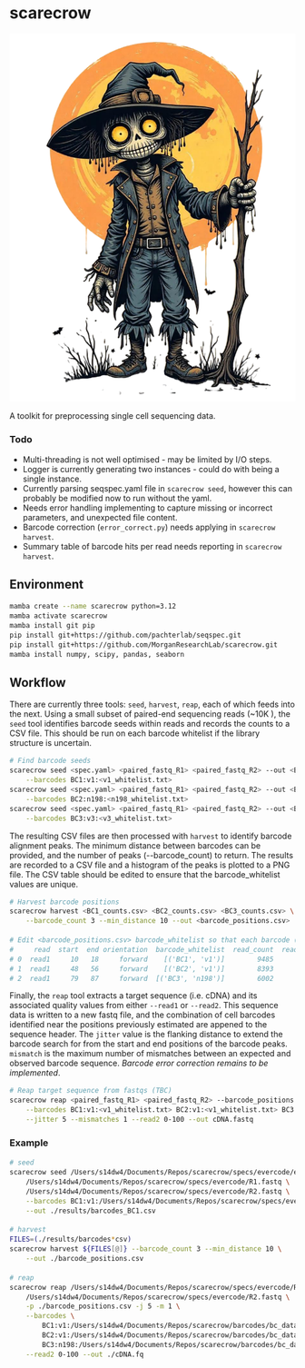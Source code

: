 # scarecrow

![scarecrow](img/scarecrow.png)

A toolkit for preprocessing single cell sequencing data.

### Todo

* Multi-threading is not well optimised - may be limited by I/O steps.
* Logger is currently generating two instances - could do with being a single instance.
* Currently parsing seqspec.yaml file in `scarecrow seed`, however this can probably be modified now to run without the yaml.
* Needs error handling implementing to capture missing or incorrect parameters, and unexpected file content.
* Barcode correction (`error_correct.py`) needs applying in `scarecrow harvest`.
* Summary table of barcode hits per read needs reporting in `scarecrow harvest`.

## Environment
```bash
mamba create --name scarecrow python=3.12
mamba activate scarecrow
mamba install git pip
pip install git+https://github.com/pachterlab/seqspec.git
pip install git+https://github.com/MorganResearchLab/scarecrow.git
mamba install numpy, scipy, pandas, seaborn
```

## Workflow
There are currently three tools: `seed`, `harvest`, `reap`, each of which feeds into the next. Using a small subset of paired-end sequencing reads (~10K ), the `seed` tool identifies barcode seeds within reads and records the counts to a CSV file. This should be run on each barcode whitelist if the library structure is uncertain.

```bash
# Find barcode seeds
scarecrow seed <spec.yaml> <paired_fastq_R1> <paired_fastq_R2> --out <BC1_counts.csv> \
    --barcodes BC1:v1:<v1_whitelist.txt> 
scarecrow seed <spec.yaml> <paired_fastq_R1> <paired_fastq_R2> --out <BC2_counts.csv> \
    --barcodes BC2:n198:<n198_whitelist.txt>
scarecrow seed <spec.yaml> <paired_fastq_R1> <paired_fastq_R2> --out <BC3_counts.csv> \
    --barcodes BC3:v3:<v3_whitelist.txt>
```

The resulting CSV files are then processed with `harvest` to identify barcode alignment peaks. The minimum distance between barcodes can be provided, and the number of peaks (--barcode_count) to return. The results are recorded to a CSV file and a histogram of the peaks is plotted to a PNG file. The CSV table should be edited to ensure that the barcode_whitelist values are unique.

```bash
# Harvest barcode positions 
scarecrow harvest <BC1_counts.csv> <BC2_counts.csv> <BC3_counts.csv> \
    --barcode_count 3 --min_distance 10 --out <barcode_positions.csv>

# Edit <barcode_positions.csv> barcode_whitelist so that each barcode (BC) has a unique name, e.g.:
#     read  start  end orientation  barcode_whitelist  read_count  read_fraction
# 0  read1     10   18     forward    [('BC1', 'v1')]        9485           0.95
# 1  read1     48   56     forward    [('BC2', 'v1')]        8393           0.84
# 2  read1     79   87     forward  [('BC3', 'n198')]        6002           0.60
```

Finally, the `reap` tool extracts a target sequence (i.e. cDNA) and its associated quality values from either `--read1` or `--read2`. This sequence data is written to a new fastq file, and the combination of cell barcodes identified near the positions previously estimated are appened to the sequence header. The `jitter` value is the flanking distance to extend the barcode search for from the start and end positions of the barcode peaks. `mismatch` is the maximum number of mismatches between an expected and observed barcode sequence. *Barcode error correction remains to be implemented*.

```bash
# Reap target sequence from fastqs (TBC)
scarecrow reap <paired_fastq_R1> <paired_fastq_R2> --barcode_positions <barcode_positions.csv> \
    --barcodes BC1:v1:<v1_whitelist.txt> BC2:v1:<v1_whitelist.txt> BC3:n198:<n198_whitelist.txt> \
    --jitter 5 --mismatches 1 --read2 0-100 --out cDNA.fastq
```

### Example
```bash
# seed
scarecrow seed /Users/s14dw4/Documents/Repos/scarecrow/specs/evercode/evercode-v3.yaml \
    /Users/s14dw4/Documents/Repos/scarecrow/specs/evercode/R1.fastq \
    /Users/s14dw4/Documents/Repos/scarecrow/specs/evercode/R2.fastq \
    --barcodes BC1:v1:/Users/s14dw4/Documents/Repos/scarecrow/specs/evercode/BC1.txt \
    --out ./results/barcodes_BC1.csv

# harvest
FILES=(./results/barcodes*csv)
scarecrow harvest ${FILES[@]} --barcode_count 3 --min_distance 10 \
    --out ./barcode_positions.csv

# reap
scarecrow reap /Users/s14dw4/Documents/Repos/scarecrow/specs/evercode/R1.fastq \
    /Users/s14dw4/Documents/Repos/scarecrow/specs/evercode/R2.fastq \
    -p ./barcode_positions.csv -j 5 -m 1 \
    --barcodes \
        BC1:v1:/Users/s14dw4/Documents/Repos/scarecrow/barcodes/bc_data_v1.barcodes \
        BC2:v1:/Users/s14dw4/Documents/Repos/scarecrow/barcodes/bc_data_v1.barcodes \
        BC3:n198:/Users/s14dw4/Documents/Repos/scarecrow/barcodes/bc_data_n198_v5.barcodes \
    --read2 0-100 --out ./cDNA.fq
```
